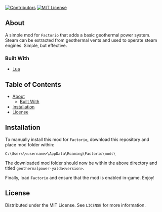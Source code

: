 <!-- PROJECT SHIELDS -->
[![Contributors][contributors-shield]][contributors-url]
[![MIT License][license-shield]][license-url]

<!-- ABOUT -->
## About
A simple mod for `Factorio` that adds a basic geothermal power system.
Steam can be extracted from geothermal vents and used to operate steam engines. Simple, but effective.

### Built With
* [Lua](https://www.lua.org/)

<!-- TABLE OF CONTENTS -->
## Table of Contents
* [About](#about)
  * [Built With](#built-with)
* [Installation](#installation)
* [License](#license)

<!-- INSTALLATION -->
## Installation
To manually install this mod for `Factorio`, download this repository and place mod folder within:

`C:\Users\<username>\AppData\Roaming\Factorio\mods\`

The downloaded mod folder should now be within the above directory and titled `geothermalpower-yalda<version>`.

Finally, load `Factorio` and ensure that the mod is enabled in-game. Enjoy!

<!-- LICENSE -->
## License
Distributed under the MIT License. See `LICENSE` for more information.

<!-- MARKDOWN LINKS & IMAGES -->
[contributors-shield]: https://img.shields.io/github/contributors/t-gled/geothermal-power
[contributors-url]: https://github.com/t-gled/geothermal-power/graphs/contributors
[license-shield]: https://img.shields.io/badge/license-MIT-blue.svg
[license-url]: https://choosealicense.com/licenses/mit
